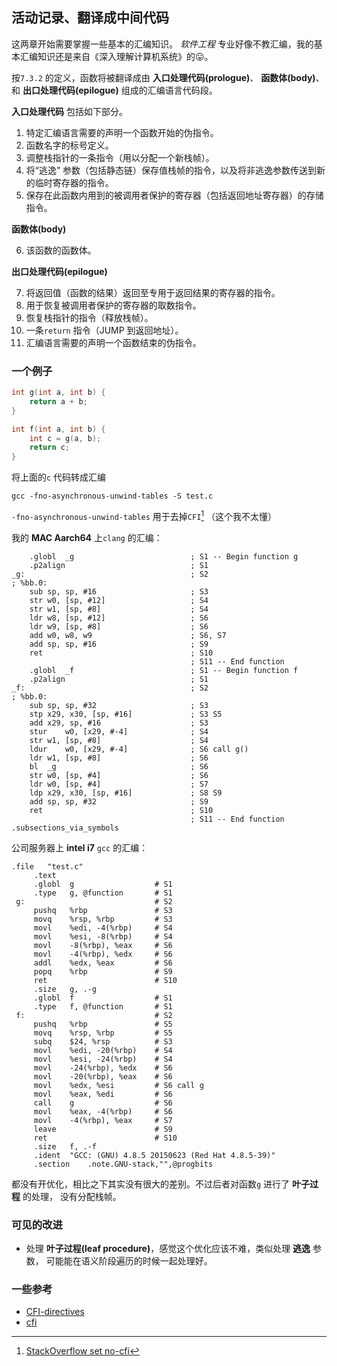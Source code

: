 ## 活动记录、翻译成中间代码

这两章开始需要掌握一些基本的汇编知识。 
*软件工程* 专业好像不教汇编，我的基本汇编知识还是来自《深入理解计算机系统》的😛。


按`7.3.2` 的定义，函数将被翻译成由 **入口处理代码(prologue)**、 **函数体(body)**、和 **出口处理代码(epilogue)**
组成的汇编语言代码段。

**入口处理代码** 包括如下部分。

1. 特定汇编语言需要的声明一个函数开始的伪指令。
2. 函数名字的标号定义。
3. 调整栈指针的一条指令（用以分配一个新栈帧）。
4. 将“逃逸” 参数（包括静态链）保存值栈帧的指令，以及将非逃逸参数传送到新的临时寄存器的指令。
5. 保存在此函数内用到的被调用者保护的寄存器（包括返回地址寄存器）的存储指令。

**函数体(body)**

6. 该函数的函数体。

**出口处理代码(epilogue)**

7. 将返回值（函数的结果）返回至专用于返回结果的寄存器的指令。
8. 用于恢复被调用者保护的寄存器的取数指令。
9. 恢复栈指针的指令（释放栈帧）。
10. 一条`return` 指令（JUMP 到返回地址）。
11. 汇编语言需要的声明一个函数结束的伪指令。


### 一个例子

```c
int g(int a, int b) {
    return a + b;
}

int f(int a, int b) {
    int c = g(a, b);
    return c;
}
```

将上面的`c` 代码转成汇编

`gcc -fno-asynchronous-unwind-tables -S test.c`

`-fno-asynchronous-unwind-tables` 用于去掉`CFI`[^set no-cfi] （这个我不太懂）


我的 **MAC Aarch64** 上`clang` 的汇编： 

```
	.globl	_g                          ; S1 -- Begin function g
	.p2align	                        ; S1
_g:                                     ; S2
; %bb.0:
	sub	sp, sp, #16                     ; S3
	str	w0, [sp, #12]                   ; S4
	str	w1, [sp, #8]                    ; S4
	ldr	w8, [sp, #12]                   ; S6
	ldr	w9, [sp, #8]                    ; S6
	add	w0, w8, w9                      ; S6, S7
	add	sp, sp, #16                     ; S9
	ret                                 ; S10
                                        ; S11 -- End function
	.globl	_f                          ; S1 -- Begin function f
	.p2align	                        ; S1
_f:                                     ; S2
; %bb.0:
	sub	sp, sp, #32                     ; S3
	stp	x29, x30, [sp, #16]             ; S3 S5
	add	x29, sp, #16                    ; S3
	stur	w0, [x29, #-4]              ; S4
	str	w1, [sp, #8]                    ; S4
	ldur	w0, [x29, #-4]              ; S6 call g()
	ldr	w1, [sp, #8]                    ; S6
	bl	_g                              ; S6
	str	w0, [sp, #4]                    ; S6
	ldr	w0, [sp, #4]                    ; S7
	ldp	x29, x30, [sp, #16]             ; S8 S9
	add	sp, sp, #32                     ; S9
	ret                                 ; S10
                                        ; S11 -- End function
.subsections_via_symbols
```


公司服务器上 **intel i7** `gcc` 的汇编：

```
.file   "test.c"
     .text
     .globl  g                  # S1
     .type   g, @function       # S1
 g:                             # S2
     pushq   %rbp               # S3
     movq    %rsp, %rbp         # S3
     movl    %edi, -4(%rbp)     # S4
     movl    %esi, -8(%rbp)     # S4
     movl    -8(%rbp), %eax     # S6
     movl    -4(%rbp), %edx     # S6
     addl    %edx, %eax         # S6
     popq    %rbp               # S9
     ret                        # S10
     .size   g, .-g
     .globl  f                  # S1
     .type   f, @function       # S1
 f:                             # S2
     pushq   %rbp               # S5
     movq    %rsp, %rbp         # S5
     subq    $24, %rsp          # S3
     movl    %edi, -20(%rbp)    # S4
     movl    %esi, -24(%rbp)    # S4
     movl    -24(%rbp), %edx    # S6
     movl    -20(%rbp), %eax    # S6
     movl    %edx, %esi         # S6 call g
     movl    %eax, %edi         # S6
     call    g                  # S6
     movl    %eax, -4(%rbp)     # S6
     movl    -4(%rbp), %eax     # S7
     leave                      # S9
     ret                        # S10
     .size   f, .-f
     .ident  "GCC: (GNU) 4.8.5 20150623 (Red Hat 4.8.5-39)"
     .section    .note.GNU-stack,"",@progbits
```

都没有开优化，相比之下其实没有很大的差别。不过后者对函数`g` 进行了 **叶子过程** 的处理，
没有分配栈帧。


### 可见的改进

- 处理 **叶子过程(leaf procedure)**，感觉这个优化应该不难，类似处理 **逃逸** 参数，
    可能能在语义阶段遍历的时候一起处理好。


### 一些参考

- [CFI-directives](https://sourceware.org/binutils/docs/as/CFI-directives.html)
- [cfi](https://www.imperialviolet.org/2017/01/18/cfi.html)

[^set no-cfi]: [StackOverflow set no-cfi](https://stackoverflow.com/questions/2529185/what-are-cfi-directives-in-gnu-assembler-gas-used-for)


